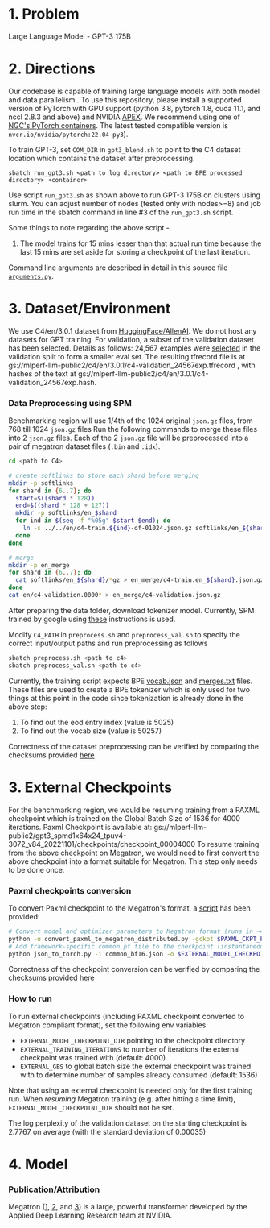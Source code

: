 # 1. Problem 
Large Language Model - GPT-3 175B
# 2. Directions

Our codebase is capable of training large language models with both model and data parallelism
.
To use this repository, please install a supported version of PyTorch with GPU support (python 3.8, pytorch 1.8, cuda 11.1, and nccl 2.8.3 and above) and NVIDIA [APEX](https://github.com/NVIDIA/apex#quick-start). We recommend using one of [NGC's PyTorch containers](https://ngc.nvidia.com/catalog/containers/nvidia:pytorch). The latest tested compatible version is `nvcr.io/nvidia/pytorch:22.04-py3`).

To train GPT-3, set `COM_DIR` in `gpt3_blend.sh` to point to the C4 dataset location which contains the dataset after preprocessing.

```
sbatch run_gpt3.sh <path to log directory> <path to BPE processed directory> <container>
```

Use script `run_gpt3.sh` as shown above to run GPT-3 175B on clusters using slurm. You can adjust number of nodes (tested only with nodes>=8) and job run time in the sbatch command in line #3 of the `run_gpt3.sh` script.

Some things to note regarding the above script -
1. The model trains for 15 mins lesser than that actual run time because the last 15 mins are set aside for storing a checkpoint of the last iteration.

Command line arguments are described in detail in this source file [`arguments.py`](./megatron/arguments.py).


# 3. Dataset/Environment
We use C4/en/3.0.1 dataset from [HuggingFace/AllenAI](https://huggingface.co/datasets/allenai/c4).
We do not host any datasets for GPT training.
For validation, a subset of the validation dataset has been selected. Details as follows:
24,567 examples were [selected](https://github.com/sgpyc/training/blob/paxml-llm-draft/large_language_model/paxml/utils/select_example.md) in the validation split to form a smaller eval set. The resulting tfrecord file is at gs://mlperf-llm-public2/c4/en/3.0.1/c4-validation_24567exp.tfrecord , with hashes of the text at gs://mlperf-llm-public2/c4/en/3.0.1/c4-validation_24567exp.hash.

### Data Preprocessing using SPM
Benchmarking region will use 1/4th of the 1024 original `json.gz` files, from 768 till 1024 `json.gz` files
Run the following commands to merge these files into 2 `json.gz` files. Each of the 2 `json.gz` file will be preprocessed into a pair of megatron dataset files (`.bin` and `.idx`).

```bash
cd <path to C4>

# create softlinks to store each shard before merging
mkdir -p softlinks
for shard in {6..7}; do
  start=$((shard * 128))
  end=$((shard * 128 + 127))
  mkdir -p softlinks/en_$shard
  for ind in $(seq -f "%05g" $start $end); do
    ln -s ../../en/c4-train.${ind}-of-01024.json.gz softlinks/en_${shard}/c4-train.${ind}-of-01024.json.gz
  done
done

# merge
mkdir -p en_merge
for shard in {6..7}; do
  cat softlinks/en_${shard}/*gz > en_merge/c4-train.en_${shard}.json.gz 
done
cat en/c4-validation.0000* > en_merge/c4-validation.json.gz
```

After preparing the data folder, download tokenizer model.
Currently, SPM trained by google using [these](https://github.com/sgpyc/training/blob/paxml-llm-draft/large_language_model/paxml/utils/generate_spm.md) instructions is used.

Modify `C4_PATH` in `preprocess.sh` and `preprocess_val.sh` to specify
the correct input/output paths and run preprocessing as follows
```bash
sbatch preprocess.sh <path to c4>
sbatch preprocess_val.sh <path to c4>
```

Currently, the training script expects BPE [vocab.json](https://huggingface.co/gpt2/resolve/main/vocab.json) and [merges.txt](https://huggingface.co/gpt2/resolve/main/merges.txt) files. These files are used to create a BPE tokenizer which is only used for two things at this point in the code since tokenization is already done in the above step:

1. To find out the eod entry index (value is 5025)
2. To find out the vocab size (value is 50257)

Correctness of the dataset preprocessing can be verified by comparing the checksums provided [here](./checksums/dataset_checksum.log)

# 3. External Checkpoints

For the benchmarking region, we would be resuming training from a PAXML checkpoint which is trained on the Global Batch Size of 1536 for 4000 iterations.
Paxml Checkpoint is available at: gs://mlperf-llm-public2/gpt3_spmd1x64x24_tpuv4-3072_v84_20221101/checkpoints/checkpoint_00004000
To resume training from the above checkpoint on Megatron, we would need to first convert the above checkpoint into a format suitable for Megatron.
This step only needs to be done once.

### Paxml checkpoints conversion
To convert Paxml checkpoint to the Megatron's format, a [script](scripts/convert_paxml_to_megatron_distributed.py) has been provided:
```bash
# Convert model and optimizer parameters to Megatron format (runs in ~40 minutes on DGXA100, requires 1TB of CPU memory):
python -u convert_paxml_to_megatron_distributed.py -gckpt $PAXML_CKPT_PATH -o $EXTERNAL_MODEL_CHECKPOINT_DIR --dtype bf16  # or `--dtype fp32` for FP32 checkpoint
# Add framework-specific common.pt file to the checkpoint (instantaneous):
python json_to_torch.py -i common_bf16.json -o $EXTERNAL_MODEL_CHECKPOINT_DIR/common.pt  # or `-i common_fp32.json` for FP32 checkpoint
```
Correctness of the checkpoint conversion can be verified by comparing the checksums provided [here](./checksums/fp32_checkpoint_checksum.log)

### How to run
To run external checkpoints (including PAXML checkpoint converted to Megatron compliant format), set the following env variables:
- `EXTERNAL_MODEL_CHECKPOINT_DIR` pointing to the checkpoint directory
- `EXTERNAL_TRAINING_ITERATIONS` to number of iterations the external checkpoint was trained with (default: 4000)
- `EXTERNAL_GBS` to global batch size the external checkpoint was trained with to determine number of samples already consumed (default: 1536)

Note that using an external checkpoint is needed only for the first training run. When _resuming_ Megatron training (e.g. after hitting a time limit), `EXTERNAL_MODEL_CHECKPOINT_DIR` should not be set.

The log perplexity of the validation dataset on the starting checkpoint is 2.7767 on average (with the standard deviation of 0.00035)

# 4. Model
### Publication/Attribution
Megatron ([1](https://arxiv.org/pdf/1909.08053.pdf), [2](https://arxiv.org/pdf/2104.04473.pdf), and [3](https://arxiv.org/pdf/2205.05198.pdf)) is a large, powerful transformer developed by the Applied Deep Learning Research team at NVIDIA.
